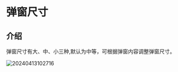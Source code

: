 # 弹窗尺寸

## 介绍

弹窗尺寸有大、中、小三种,默认为中等，可根据弹窗内容调整弹窗尺寸。

![20240413102716](https://nocobase-docs.oss-cn-beijing.aliyuncs.com/20240413102716.png)

